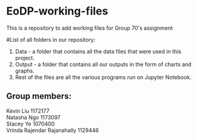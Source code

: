 # EoDP-working-files
This is a repository to add working files for Group 70's assignment 

#List of all folders in our repository: 
1. Data - a folder that contains all the data files that were used in this project. 
2. Output - a folder that contains all our outputs in the form of charts and graphs. 
3. Rest of the files are all the various programs run on Jupyter Notebook.

## Group members: 
Kevin Liu 1172177  
Natasha Ngo 1173097  
Stacey Ye 1070400  
Vrinda Rajendar Rajanahally 1129446  
